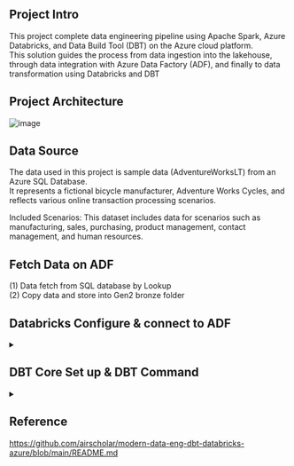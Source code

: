 ## Project Intro 
This project complete data engineering pipeline using Apache Spark, Azure Databricks, and Data Build Tool (DBT) on the Azure cloud platform.   
This solution guides the process from data ingestion into the lakehouse, through data integration with Azure Data Factory (ADF), and finally to data transformation using Databricks and DBT


## Project Architecture 
![image](https://github.com/user-attachments/assets/621477c1-438a-41ff-b00c-de5353ee21db)

## Data Source 
The data used in this project is sample data (AdventureWorksLT) from an Azure SQL Database.   
It represents a fictional bicycle manufacturer, Adventure Works Cycles, and reflects various online transaction processing scenarios.

Included Scenarios:
This dataset includes data for scenarios such as manufacturing, sales, purchasing, product management, contact management, and human resources.

## Fetch Data on ADF 
(1) Data fetch from SQL database by Lookup <br>
(2) Copy data and store into Gen2 bronze folder  <br>

##  Databricks Configure & connect to ADF
<details>
<summary> </summary>
(1) Databricks Secrets Create Scope  <br>
    https://adb-3245733125902016.16.azuredatabricks.net/?o=3245733125902016#secrets/createScope
        

(2) Azure Key Vault(secret value of data container): add DNS Name & Resource ID to Databricks  
      ` Key Vault properties find Vault URI for DNS Name & Resource ID `

(3) Create Compute Cluster 
    
(4) Mount all the storage accounts to DBFS (Databricks File System) 

```python
dbutils.fs.mount(
    source= 'wasbs://bronze@medallionsaki.blob.core.windows.net',
    mount_point = '/mnt/bronze',
    extra_configs = {'fs.azure.account.key.medallionsaki.blob.core.windows.net':dbutils.secrets.get('DataBricksScope','StorageAccountKey')}
)

dbutils.fs.mount(
    source= 'wasbs://silver@medallionsaki.blob.core.windows.net',
    mount_point = '/mnt/silver',
    extra_configs = {'fs.azure.account.key.medallionsaki.blob.core.windows.net':dbutils.secrets.get('DataBricksScope','StorageAccountKey')}
)

dbutils.fs.mount(
    source= 'wasbs://gold@medallionsaki.blob.core.windows.net',
    mount_point = '/mnt/gold',
    extra_configs = {'fs.azure.account.key.medallionsaki.blob.core.windows.net':dbutils.secrets.get('DataBricksScope','StorageAccountKey')}
)
```

```python
dbutils.fs.ls('/mnt/bronze')
```

(5) Connect to ADF  <br>
(5-1) Link service create  <br>
Databaricks URL provide & Access Token( Databricks user setting- preferences to generate new token)  <br>
(5-2) Dump data into Databricks
```python
# Define widgets
dbutils.widgets.text('fileName', '', 'File Name')
dbutils.widgets.text('table_schema', '', 'Table Schema')
dbutils.widgets.text('table_name', '', 'Table Name')

fileName = dbutils.widgets.get('fileName')
tableSchema = dbutils.widgets.get('table_schema')
tableName = dbutils.widgets.get('table_name')

# Ensure tableSchema is not empty
if not tableSchema:
    raise ValueError("table_schema cannot be empty")

# Create a database if it doesn't exist, using backticks for safety
spark.sql(f"CREATE DATABASE IF NOT EXISTS `{tableSchema}`")

# If the table is not existing in the database, create it
spark.sql(f"""
          CREATE TABLE IF NOT EXISTS `{tableSchema}`.`{tableName}`
          USING PARQUET 
          LOCATION '/mnt/bronze/{fileName}/{tableSchema}.{tableName}.parquet'
          """)
```
</details>



##  DBT Core Set up & DBT Command

<details>
<summary> </summary>

```
pip install dbt-databricks
pip install databricks-cli

databricks configure --token

                 databricks host:  https://adb-3245733125902016.16.azuredatabricks.net

                 token: (new token generated on databricks user setting- preferences )

databricks secrets list-scopes
databricks fs ls
dat init medallion_dbt_spark

```

```
dbt run # for running models
dbt test # for tests
dbt snapshot # for snapshotting and slowly changing dimensions
dbt docs generate # for documentation
dbt docs serve # for documentation preview
```


</details>


## Reference 
https://github.com/airscholar/modern-data-eng-dbt-databricks-azure/blob/main/README.md
